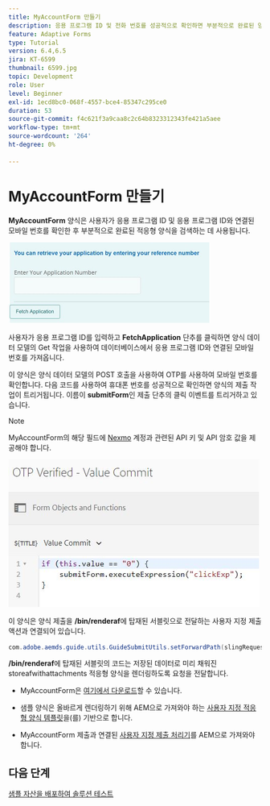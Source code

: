 ```yaml
---
title: MyAccountForm 만들기
description: 응용 프로그램 ID 및 전화 번호를 성공적으로 확인하면 부분적으로 완료된 양식을 검색하도록 myaccount 양식을 만듭니다.
feature: Adaptive Forms
type: Tutorial
version: 6.4,6.5
jira: KT-6599
thumbnail: 6599.jpg
topic: Development
role: User
level: Beginner
exl-id: 1ecd8bc0-068f-4557-bce4-85347c295ce0
duration: 53
source-git-commit: f4c621f3a9caa8c2c64b8323312343fe421a5aee
workflow-type: tm+mt
source-wordcount: '264'
ht-degree: 0%

---
```


# MyAccountForm 만들기

**MyAccountForm** 양식은 사용자가 응용 프로그램 ID 및 응용 프로그램 ID와 연결된 모바일 번호를 확인한 후 부분적으로 완료된 적응형 양식을 검색하는 데 사용됩니다.

![내 계정 양식](assets/6599.JPG)

사용자가 응용 프로그램 ID를 입력하고 **FetchApplication** 단추를 클릭하면 양식 데이터 모델의 Get 작업을 사용하여 데이터베이스에서 응용 프로그램 ID와 연결된 모바일 번호를 가져옵니다.

이 양식은 양식 데이터 모델의 POST 호출을 사용하여 OTP를 사용하여 모바일 번호를 확인합니다. 다음 코드를 사용하여 휴대폰 번호를 성공적으로 확인하면 양식의 제출 작업이 트리거됩니다. 이름이 **submitForm**&#x200B;인 제출 단추의 클릭 이벤트를 트리거하고 있습니다.

>[!NOTE]
> MyAccountForm의 해당 필드에 [Nexmo](https://dashboard.nexmo.com/) 계정과 관련된 API 키 및 API 암호 값을 제공해야 합니다.

![trigger-submit](assets/trigger-submit.JPG)



이 양식은 양식 제출을 **/bin/renderaf**&#x200B;에 탑재된 서블릿으로 전달하는 사용자 지정 제출 액션과 연결되어 있습니다.

```java
com.adobe.aemds.guide.utils.GuideSubmitUtils.setForwardPath(slingRequest,"/bin/renderaf",null,null);
```

**/bin/renderaf**&#x200B;에 탑재된 서블릿의 코드는 저장된 데이터로 미리 채워진 storeafwithattachments 적응형 양식을 렌더링하도록 요청을 전달합니다.


* MyAccountForm은 [여기에서 다운로드](assets/my-account-form.zip)할 수 있습니다.

* 샘플 양식은 올바르게 렌더링하기 위해 AEM으로 가져와야 하는 [사용자 지정 적응형 양식 템플릿](assets/custom-template-with-page-component.zip)을(를) 기반으로 합니다.

* MyAccountForm 제출과 연결된 [사용자 지정 제출 처리기](assets/custom-submit-my-account-form.zip)를 AEM으로 가져와야 합니다.

## 다음 단계

[샘플 자산을 배포하여 솔루션 테스트](./deploy-this-sample.md)

